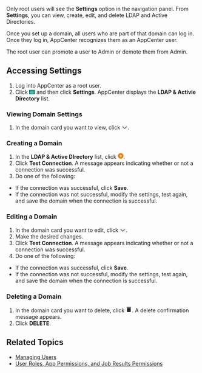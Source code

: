 Only root users will see the **Settings** option in the navigation panel. From **Settings**, you can view, create, edit, and delete LDAP and Active Directories.

Once you set up a domain, all users who are part of that domain can log in. Once they log in, AppCenter recognizes them as an AppCenter user. 

The root user can promote a user to Admin or demote them from Admin. 

## Accessing Settings

1. Log into AppCenter as a root user.
2. Click ![menu button](/user-guide/images/menu-button.png) and then click **Settings**. AppCenter displays the **LDAP & Activie Directory** list. 

### Viewing Domain Settings

1. In the domain card you want to view, click ![expand ldap settings](/user-guide/images/expand-settings.png).

### Creating a Domain

1. In the **LDAP & Active DIrectory** list, click ![create domain button](/user-guide/images/add-orange.png).
2. Click **Test Connection**. A message appears indicating whether or not a connection was successful.
3. Do one of the following:
 * If the connection was successful, click **Save**.
 * If the connection was not successful, modify the settings, test again, and save the domain when the connection is successful.

### Editing a Domain

1. In the domain card you want to edit, click ![expand ldap settings](/user-guide/images/expand-settings.png).
2. Make the desired changes.
3. Click **Test Connection**. A message appears indicating whether or not a connection was successful.
4. Do one of the following:
 * If the connection was successful, click **Save**.
 * If the connection was not successful, modify the settings, test again, and save the domain when the connection is successful.

### Deleting a Domain

1. In the domain card you want to delete, click ![delete button](/user-guide/images/delete-button.png). A delete confirmation message appears.
2. Click **DELETE**.

## Related Topics
* [Managing Users](manage-users.md)
* [User Roles, App Permissions, and Job Results Permissions](/user-guide/app-permission-user-role.md)

